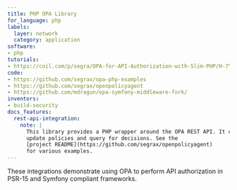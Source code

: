 ```yaml
---
title: PHP OPA Library
for_language: php
labels:
  layer: network
  category: application
software:
- php
tutorials:
- https://coil.com/p/segra/OPA-for-API-Authorization-with-Slim-PHP/H-7YsQL2m
code:
- https://github.com/segrax/opa-php-examples
- https://github.com/segrax/openpolicyagent
- https://github.com/mdragun/opa-symfony-middleware-fork/
inventors:
- build-security
docs_features:
  rest-api-integration:
    note: |
      This library provides a PHP wrapper around the OPA REST API. It can
      update policies and query for decisions. See the
      [project README](https://github.com/segrax/openpolicyagent)
      for various examples.
---
```


These integrations demonstrate using OPA to perform API authorization in PSR-15 and Symfony compliant frameworks.

